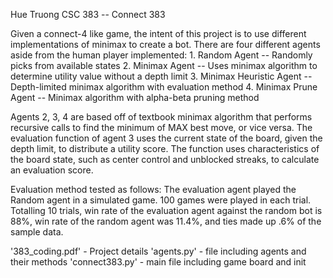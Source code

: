 Hue Truong
CSC 383 -- Connect 383

Given a connect-4 like game, the intent of this project is to use different implementations of minimax to create
a bot.
There are four different agents aside from the human player implemented:
    1. Random Agent -- Randomly picks from available states
    2. Minimax Agent -- Uses minimax algorithm to determine utility value without a depth limit
    3. Minimax Heuristic Agent -- Depth-limited minimax algorithm with evaluation method
    4. Minimax Prune Agent -- Minimax algorithm with alpha-beta pruning method

Agents 2, 3, 4 are based off of textbook minimax algorithm that performs recursive calls to find the minimum of MAX best move,
or vice versa. The evaluation function of agent 3 uses the current state of the board, given the depth limit, to distribute a
utility score. The function uses characteristics of the board state, such as center control and unblocked streaks, to calculate
an evaluation score.

Evaluation method tested as follows:
The evaluation agent played the Random agent in a simulated game. 100 games were played in each trial. Totalling 10 trials,
win rate of the evaluation agent against the random bot is 88%, win rate of the random agent was 11.4%, and ties made up
.6% of the sample data.

'383_coding.pdf' - Project details
'agents.py' - file including agents and their methods
'connect383.py' - main file including game board and init 


